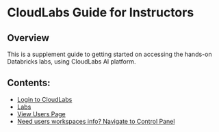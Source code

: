 # CloudLabs Guide for Instructors

## Overview

This is a supplement guide to getting started on accessing the hands-on Databricks labs, using CloudLabs AI platform.

## Contents:

* [Login to CloudLabs](./)
* [Labs](./)
* [View Users Page](./)
* [Need users workspaces info? Navigate to Control Panel](./)

